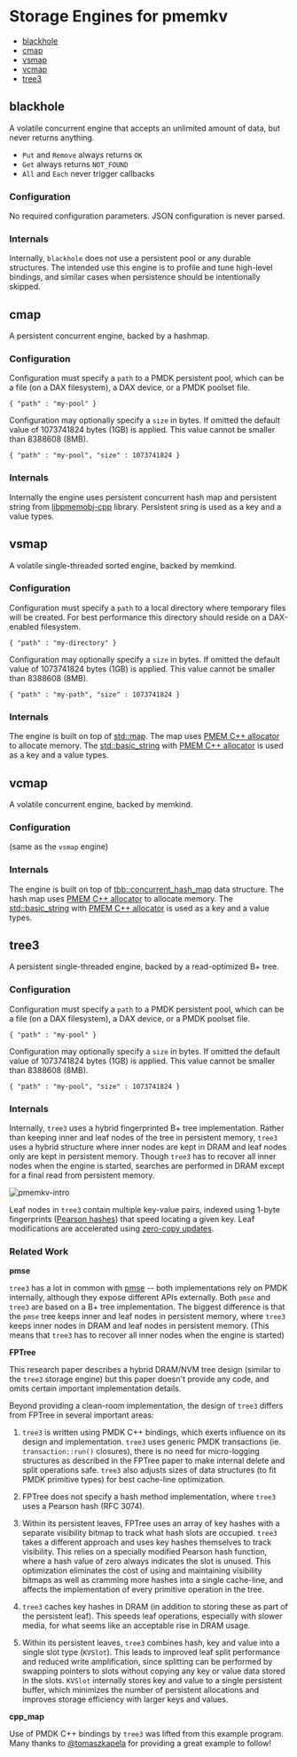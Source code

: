 # Storage Engines for pmemkv

<ul>
<li><a href="#blackhole">blackhole</a></li>
<li><a href="#cmap">cmap</a></li>
<li><a href="#vsmap">vsmap</a></li>
<li><a href="#vcmap">vcmap</a></li>
<li><a href="#tree3">tree3</a></li>
</ul>

<a name="blackhole"></a>

blackhole
---------

A volatile concurrent engine that accepts an unlimited amount of data, but never returns anything.

* `Put` and `Remove` always returns `OK`
* `Get` always returns `NOT_FOUND`
* `All` and `Each` never trigger callbacks

### Configuration

No required configuration parameters.  JSON configuration is never parsed.

### Internals

Internally, `blackhole` does not use a persistent pool or any durable structures. The intended
use this engine is to profile and tune high-level bindings, and similar cases when persistence
should be intentionally skipped.

<a name="cmap"></a>

cmap
-----

A persistent concurrent engine, backed by a hashmap.

### Configuration

Configuration must specify a `path` to a PMDK persistent pool, which can be a file (on a DAX filesystem),
a DAX device, or a PMDK poolset file.

```
{ "path" : "my-pool" }
```

Configuration may optionally specify a `size` in bytes.
If omitted the default value of 1073741824 bytes (1GB) is applied.
This value cannot be smaller than 8388608 (8MB).

```
{ "path" : "my-pool", "size" : 1073741824 }
```

### Internals

Internally the engine uses persistent concurrent hash map and persistent string from [libpmemobj-cpp](https://github.com/pmem/libpmemobj-cpp) library. Persistent sring is used as a key and a value types.

<a name="vsmap"></a>

vsmap
-----

A volatile single-threaded sorted engine, backed by memkind.

### Configuration

Configuration must specify a `path` to a local directory where temporary files will be created.
For best performance this directory should reside on a DAX-enabled filesystem.

```
{ "path" : "my-directory" }
```

Configuration may optionally specify a `size` in bytes.
If omitted the default value of 1073741824 bytes (1GB) is applied.
This value cannot be smaller than 8388608 (8MB).

```
{ "path" : "my-path", "size" : 1073741824 }
```

### Internals

The engine is built on top of [std::map](https://en.cppreference.com/w/cpp/container/map). The map uses [PMEM C++ allocator](https://github.com/memkind/memkind/blob/master/man/pmemallocator.3) to allocate memory. The [std::basic_string](https://en.cppreference.com/w/cpp/string/basic_string) with [PMEM C++ allocator](https://github.com/memkind/memkind/blob/master/man/pmemallocator.3) is used as a key and a value types.

<a name="vcmap"></a>

vcmap
-----

A volatile concurrent engine, backed by memkind.

### Configuration

(same as the `vsmap` engine)

### Internals

The engine is built on top of [tbb::concurrent_hash_map](https://www.threadingbuildingblocks.org/docs/help/reference/containers_overview/concurrent_hash_map_cls.html) data structure. The hash map uses [PMEM C++ allocator](https://github.com/memkind/memkind/blob/master/man/pmemallocator.3) to allocate memory. The [std::basic_string](https://en.cppreference.com/w/cpp/string/basic_string) with [PMEM C++ allocator](https://github.com/memkind/memkind/blob/master/man/pmemallocator.3) is used as a key and a value types.

<a name="tree3"></a>

tree3
-----

A persistent single-threaded engine, backed by a read-optimized B+ tree.

### Configuration

Configuration must specify a `path` to a PMDK persistent pool, which can be a file (on a DAX filesystem),
a DAX device, or a PMDK poolset file.

```
{ "path" : "my-pool" }
```

Configuration may optionally specify a `size` in bytes.
If omitted the default value of 1073741824 bytes (1GB) is applied.
This value cannot be smaller than 8388608 (8MB).

```
{ "path" : "my-pool", "size" : 1073741824 }
```

### Internals

Internally, `tree3` uses a hybrid fingerprinted B+ tree implementation. Rather than keeping
inner and leaf nodes of the tree in persistent memory, `tree3` uses a hybrid structure where
inner nodes are kept in DRAM and leaf nodes only are kept in persistent memory. Though `tree3`
has to recover all inner nodes when the engine is started, searches are performed in 
DRAM except for a final read from persistent memory.

![pmemkv-intro](https://cloud.githubusercontent.com/assets/913363/25543024/289f06d8-2c12-11e7-86e4-a1f0df891659.png)

Leaf nodes in `tree3` contain multiple key-value pairs, indexed using 1-byte fingerprints
([Pearson hashes](https://en.wikipedia.org/wiki/Pearson_hashing)) that speed locating
a given key. Leaf modifications are accelerated using
[zero-copy updates](http://pmem.io/2017/03/09/pmemkv-zero-copy-leaf-splits.html). 

### Related Work

**pmse**

`tree3` has a lot in common with [pmse](https://github.com/pmem/pmse)
-- both implementations rely on PMDK internally, although
they expose different APIs externally. Both `pmse` and `tree3` are based on a B+ tree
implementation. The biggest difference is that the `pmse`
tree keeps inner and leaf nodes in persistent memory,
where `tree3` keeps inner nodes in DRAM and leaf nodes in
persistent memory. (This means that `tree3` has to recover
all inner nodes when the engine is started)

**FPTree**

This research paper describes a hybrid DRAM/NVM tree design (similar
to the `tree3` storage engine) but this paper doesn't provide any code, and 
omits certain important implementation details.

Beyond providing a clean-room implementation, the design of `tree3`
differs from FPTree in several important areas:

1. `tree3` is written using PMDK C++ bindings, which exerts influence on
its design and implementation. `tree3` uses generic PMDK transactions
(ie. `transaction::run()` closures), there is no need for micro-logging
structures as described in the FPTree paper to make internal delete and
split operations safe. `tree3` also adjusts sizes of data structures
(to fit PMDK primitive types) for best cache-line optimization.

2. FPTree does not specify a hash method implementation, where `tree3`
uses a Pearson hash (RFC 3074).

3. Within its persistent leaves, FPTree uses an array of key hashes with
a separate visibility bitmap to track what hash slots are occupied.
`tree3` takes a different approach and uses key hashes themselves to track
visibility. This relies on a specially modified Pearson hash function,
where a hash value of zero always indicates the slot is unused.
This optimization eliminates the cost of using and maintaining
visibility bitmaps as well as cramming more hashes into a single
cache-line, and affects the implementation of every primitive operation
in the tree.

4. `tree3` caches key hashes in DRAM (in addition to storing these as
part of the persistent leaf). This speeds leaf operations, especially with
slower media, for what seems like an acceptable rise in DRAM usage.

5. Within its persistent leaves, `tree3` combines hash, key and value
into a single slot type (`KVSlot`). This leads to improved leaf split
performance and reduced write amplification, since splitting can be
performed by swapping pointers to slots without copying any key or
value data stored in the slots. `KVSlot` internally stores key and
value to a single persistent buffer, which minimizes the number of
persistent allocations and improves storage efficiency with larger 
keys and values.

**cpp_map**

Use of PMDK C++ bindings by `tree3` was lifted from this example program.
Many thanks to [@tomaszkapela](https://github.com/tomaszkapela)
for providing a great example to follow!
